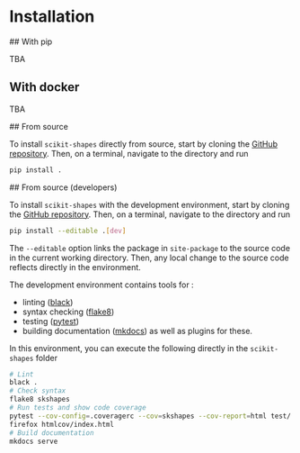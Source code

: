 # Installation

## With pip

TBA

## With docker

TBA

## From source

To install `scikit-shapes` directly from source, start by cloning the [GitHub repository](https://github.com/scikit-shapes/scikit-shapes). Then, on a terminal, navigate to the directory and run
```bash
pip install .
```

## From source (developers)

To install `scikit-shapes` with the development environment, start by cloning the [GitHub repository](https://github.com/scikit-shapes/scikit-shapes). Then, on a terminal, navigate to the directory and run
```bash
pip install --editable .[dev]
```
The `--editable` option links the package in `site-package` to the source code in the current working directory. Then, any local change to the source code reflects directly in the environment.

The development environment contains tools for :
- linting ([black](https://github.com/psf/black))
- syntax checking ([flake8](https://flake8.pycqa.org/en/latest/))
- testing ([pytest](https://docs.pytest.org/en/7.4.x/))
- building documentation ([mkdocs](https://www.mkdocs.org/))
as well as plugins for these.

In this environment, you can execute the following directly in the `scikit-shapes` folder
```bash
# Lint
black .
# Check syntax
flake8 skshapes
# Run tests and show code coverage
pytest --cov-config=.coveragerc --cov=skshapes --cov-report=html test/
firefox htmlcov/index.html
# Build documentation
mkdocs serve
```
